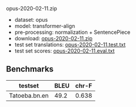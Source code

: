 opus-2020-02-11.zip

* dataset: opus
* model: transformer-align
* pre-processing: normalization + SentencePiece
* download: [opus-2020-02-11.zip](https://object.pouta.csc.fi/OPUS-MT-models/bn-en/opus-2020-02-11.zip)
* test set translations: [opus-2020-02-11.test.txt](https://object.pouta.csc.fi/OPUS-MT-models/bn-en/opus-2020-02-11.test.txt)
* test set scores: [opus-2020-02-11.eval.txt](https://object.pouta.csc.fi/OPUS-MT-models/bn-en/opus-2020-02-11.eval.txt)

## Benchmarks

| testset               | BLEU  | chr-F |
|-----------------------|-------|-------|
| Tatoeba.bn.en 	| 49.2 	| 0.638 |

